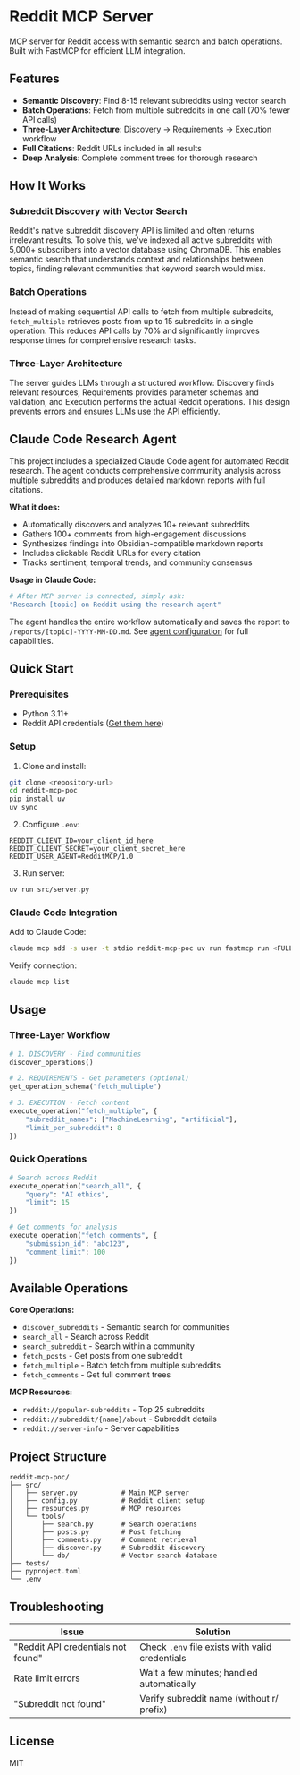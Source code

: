 # Reddit MCP Server

MCP server for Reddit access with semantic search and batch operations. Built with FastMCP for efficient LLM integration.

## Features

- **Semantic Discovery**: Find 8-15 relevant subreddits using vector search
- **Batch Operations**: Fetch from multiple subreddits in one call (70% fewer API calls)
- **Three-Layer Architecture**: Discovery → Requirements → Execution workflow
- **Full Citations**: Reddit URLs included in all results
- **Deep Analysis**: Complete comment trees for thorough research

## How It Works

### Subreddit Discovery with Vector Search
Reddit's native subreddit discovery API is limited and often returns irrelevant results. To solve this, we've indexed all active subreddits with 5,000+ subscribers into a vector database using ChromaDB. This enables semantic search that understands context and relationships between topics, finding relevant communities that keyword search would miss.

### Batch Operations
Instead of making sequential API calls to fetch from multiple subreddits, `fetch_multiple` retrieves posts from up to 15 subreddits in a single operation. This reduces API calls by 70% and significantly improves response times for comprehensive research tasks.

### Three-Layer Architecture
The server guides LLMs through a structured workflow: Discovery finds relevant resources, Requirements provides parameter schemas and validation, and Execution performs the actual Reddit operations. This design prevents errors and ensures LLMs use the API efficiently.

## Claude Code Research Agent

This project includes a specialized Claude Code agent for automated Reddit research. The agent conducts comprehensive community analysis across multiple subreddits and produces detailed markdown reports with full citations.

**What it does:**
- Automatically discovers and analyzes 10+ relevant subreddits
- Gathers 100+ comments from high-engagement discussions
- Synthesizes findings into Obsidian-compatible markdown reports
- Includes clickable Reddit URLs for every citation
- Tracks sentiment, temporal trends, and community consensus

**Usage in Claude Code:**
```bash
# After MCP server is connected, simply ask:
"Research [topic] on Reddit using the research agent"
```

The agent handles the entire workflow automatically and saves the report to `/reports/[topic]-YYYY-MM-DD.md`. See [agent configuration](src/.claude/agents/reddit-research-agent.md) for full capabilities.

## Quick Start

### Prerequisites
- Python 3.11+
- Reddit API credentials ([Get them here](https://www.reddit.com/prefs/apps))

### Setup

1. Clone and install:
```bash
git clone <repository-url>
cd reddit-mcp-poc
pip install uv
uv sync
```

2. Configure `.env`:
```env
REDDIT_CLIENT_ID=your_client_id_here
REDDIT_CLIENT_SECRET=your_client_secret_here
REDDIT_USER_AGENT=RedditMCP/1.0
```

3. Run server:
```bash
uv run src/server.py
```

### Claude Code Integration

Add to Claude Code:
```bash
claude mcp add -s user -t stdio reddit-mcp-poc uv run fastmcp run <FULL_PATH>/src/server.py
```

Verify connection:
```bash
claude mcp list
```

## Usage

### Three-Layer Workflow

```python
# 1. DISCOVERY - Find communities
discover_operations()

# 2. REQUIREMENTS - Get parameters (optional)
get_operation_schema("fetch_multiple")

# 3. EXECUTION - Fetch content
execute_operation("fetch_multiple", {
    "subreddit_names": ["MachineLearning", "artificial"],
    "limit_per_subreddit": 8
})
```

### Quick Operations

```python
# Search across Reddit
execute_operation("search_all", {
    "query": "AI ethics",
    "limit": 15
})

# Get comments for analysis
execute_operation("fetch_comments", {
    "submission_id": "abc123",
    "comment_limit": 100
})
```

## Available Operations

**Core Operations:**
- `discover_subreddits` - Semantic search for communities
- `search_all` - Search across Reddit
- `search_subreddit` - Search within a community
- `fetch_posts` - Get posts from one subreddit
- `fetch_multiple` - Batch fetch from multiple subreddits
- `fetch_comments` - Get full comment trees

**MCP Resources:**
- `reddit://popular-subreddits` - Top 25 subreddits
- `reddit://subreddit/{name}/about` - Subreddit details
- `reddit://server-info` - Server capabilities

## Project Structure

```
reddit-mcp-poc/
├── src/
│   ├── server.py           # Main MCP server
│   ├── config.py           # Reddit client setup
│   ├── resources.py        # MCP resources
│   └── tools/              
│       ├── search.py       # Search operations
│       ├── posts.py        # Post fetching
│       ├── comments.py     # Comment retrieval
│       ├── discover.py     # Subreddit discovery
│       └── db/             # Vector search database
├── tests/
├── pyproject.toml
└── .env
```

## Troubleshooting

| Issue | Solution |
|-------|----------|
| "Reddit API credentials not found" | Check `.env` file exists with valid credentials |
| Rate limit errors | Wait a few minutes; handled automatically |
| "Subreddit not found" | Verify subreddit name (without r/ prefix) |

## License

MIT